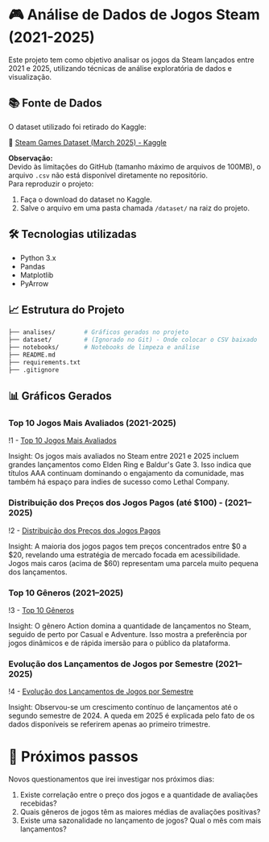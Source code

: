# 🎮 Análise de Dados de Jogos Steam (2021-2025)

Este projeto tem como objetivo analisar os jogos da Steam lançados entre 2021 e 2025, utilizando técnicas de análise exploratória de dados e visualização.

## 📚 Fonte de Dados

O dataset utilizado foi retirado do Kaggle:

🔗 [Steam Games Dataset (March 2025) - Kaggle](https://www.kaggle.com/datasets/artermiloff/steam-games-dataset?select=games_march2025_full.csv)

**Observação:**  
Devido às limitações do GitHub (tamanho máximo de arquivos de 100MB), o arquivo `.csv` não está disponível diretamente no repositório.  
Para reproduzir o projeto:
1. Faça o download do dataset no Kaggle.
2. Salve o arquivo em uma pasta chamada `/dataset/` na raiz do projeto.

## 🛠️ Tecnologias utilizadas

- Python 3.x
- Pandas
- Matplotlib
- PyArrow

## 📈 Estrutura do Projeto

```bash
├── analises/        # Gráficos gerados no projeto
├── dataset/         # (Ignorado no Git) - Onde colocar o CSV baixado
├── notebooks/       # Notebooks de limpeza e análise
├── README.md
├── requirements.txt
├── .gitignore
```

## 📊 Gráficos Gerados

### Top 10 Jogos Mais Avaliados (2021-2025)

!1 - [Top 10 Jogos Mais Avaliados](análises/top10_mais_avaliados.png)

Insight:
Os jogos mais avaliados no Steam entre 2021 e 2025 incluem grandes lançamentos como Elden Ring e Baldur's Gate 3. Isso indica que títulos AAA continuam dominando o engajamento da comunidade, mas também há espaço para indies de sucesso como Lethal Company.

### Distribuição dos Preços dos Jogos Pagos (até $100) - (2021–2025)

!2 - [Distribuição dos Preços dos Jogos Pagos](análises/distribuicao_precos_jogos_pagos_ate_100.png)

Insight:
A maioria dos jogos pagos tem preços concentrados entre $0 a $20, revelando uma estratégia de mercado focada em acessibilidade. Jogos mais caros (acima de $60) representam uma parcela muito pequena dos lançamentos.

### Top 10 Gêneros (2021–2025)

!3 - [Top 10 Gêneros](análises/top10_generos.png)

Insight:
O gênero Action domina a quantidade de lançamentos no Steam, seguido de perto por Casual e Adventure. Isso mostra a preferência por jogos dinâmicos e de rápida imersão para o público da plataforma.

### Evolução dos Lançamentos de Jogos por Semestre (2021–2025)

!4 - [Evolução dos Lançamentos de Jogos por Semestre](análises/evolucao_lancamentos_semestre.png)

Insight:
Observou-se um crescimento contínuo de lançamentos até o segundo semestre de 2024. A queda em 2025 é explicada pelo fato de os dados disponíveis se referirem apenas ao primeiro trimestre.

# 🔮 Próximos passos

Novos questionamentos que irei investigar nos próximos dias:
1. Existe correlação entre o preço dos jogos e a quantidade de avaliações recebidas?
2. Quais gêneros de jogos têm as maiores médias de avaliações positivas?
3. Existe uma sazonalidade no lançamento de jogos? Qual o mês com mais lançamentos?
